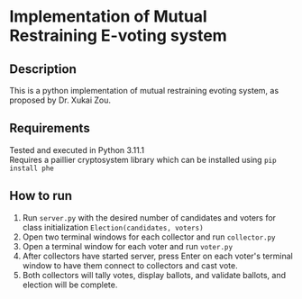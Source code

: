 # Implementation of Mutual Restraining E-voting system

## Description
This is a python implementation of mutual restraining evoting system, as proposed by Dr. Xukai Zou.

## Requirements
Tested and executed in Python 3.11.1\
Requires a paillier cryptosystem library which can be installed using `pip install phe`

## How to run
1. Run `server.py` with the desired number of candidates and voters for class initialization `Election(candidates, voters)`
2. Open two terminal windows for each collector and run `collector.py`
3. Open a terminal window for each voter and run `voter.py`
4. After collectors have started server, press Enter on each voter's terminal window to have them connect to collectors and cast vote.
5. Both collectors will tally votes, display ballots, and validate ballots, and election will be complete.